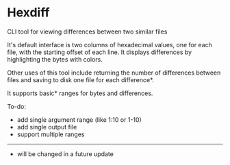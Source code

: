 Hexdiff
=======

CLI tool for viewing differences between two similar files

It's default interface is two columns of hexadecimal values, one for each file, with the starting offset of each line.
It displays differences by highlighting the bytes with colors.

Other uses of this tool include returning the number of differences between files and saving to disk one file for each difference*.

It supports basic* ranges for bytes and differences.

To-do:

- add single argument range (like 1:10 or 1-10)
- add single output file
- support multiple ranges

--------------------------------------
 * will be changed in a future update
